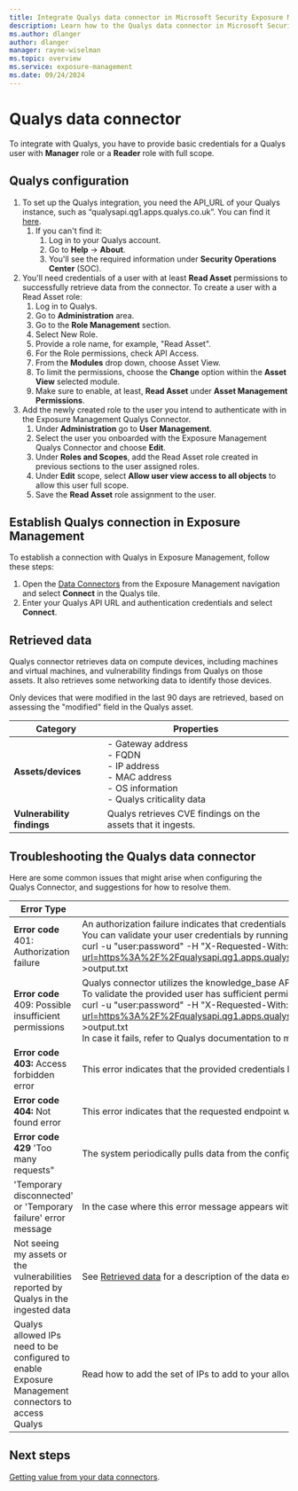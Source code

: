 ```yaml
---
title: Integrate Qualys data connector in Microsoft Security Exposure Management
description: Learn how to the Qualys data connector in Microsoft Security Exposure Management.
ms.author: dlanger
author: dlanger
manager: rayne-wiselman
ms.topic: overview
ms.service: exposure-management
ms.date: 09/24/2024
---
```


# Qualys data connector

To integrate with Qualys, you have to provide basic credentials for a Qualys user with **Manager** role or a **Reader** role with full scope.

## Qualys configuration

1. To set up the Qualys integration, you need the API_URL of your Qualys instance, such as “qualysapi.qg1.apps.qualys.co.uk”. You can find it [here](https://www.qualys.com/platform-identification/).
   1. If you can't find it:
      1. Log in to your Qualys account.
      2. Go to **Help** → **About**.
      3. You'll see the required information under **Security Operations Center** (SOC).
1. You'll need credentials of a user with at least **Read Asset** permissions to successfully retrieve data from the connector. To create a user with a Read Asset role:
   1. Log in to Qualys.
   2. Go to **Administration** area.
   3. Go to the **Role Management** section.
   4. Select New Role.
   5. Provide a role name, for example, "Read Asset".
   6. For the Role permissions, check API Access.
   7. From the **Modules** drop down, choose Asset View.
   8. To limit the permissions, choose the **Change** option within the **Asset View** selected module.
   9. Make sure to enable, at least, **Read Asset** under **Asset Management Permissions**.
1. Add the newly created role to the user you intend to authenticate with in the Exposure Management Qualys Connector.
   1. Under **Administration** go to **User** **Management**.
   2. Select the user you onboarded with the Exposure Management Qualys Connector and choose **Edit**.
   3. Under **Roles and Scopes**, add the Read Asset role created in previous sections to the user assigned roles.
   4. Under **Edit** scope, select **Allow user view access to all objects** to allow this user full scope.
   5. Save the **Read Asset** role assignment to the user.

## Establish Qualys connection in Exposure Management

To establish a connection with Qualys in Exposure Management, follow these steps:

1. Open the [Data Connectors](https://security.microsoft.com/exposure-data-connectors) from the Exposure Management navigation and select **Connect** in the Qualys tile.
1. Enter your Qualys API URL and authentication credentials and select **Connect**.

## Retrieved data

Qualys connector retrieves data on compute devices, including machines and virtual machines, and vulnerability findings from Qualys on those assets. It also retrieves some networking data to identify those devices.

Only devices that were modified in the last 90 days are retrieved, based on assessing the "modified" field in the Qualys asset.

| **Category**            | **Properties**                                                                 |
|-------------------------|--------------------------------------------------------------------------------|
| **Assets/devices**      | - Gateway address<br>- FQDN<br>- IP address<br>- MAC address<br>- OS information<br>- Qualys criticality data |
| **Vulnerability findings** | Qualys retrieves CVE findings on the assets that it ingests.                    |

## Troubleshooting the Qualys data connector

Here are some common issues that might arise when configuring the Qualys Connector, and suggestions for how to resolve them.

| **Error Type**                                               | **Troubleshooting Action**                                   |
| ------------------------------------------------------------ | ------------------------------------------------------------ |
| **Error code** 401: Authorization failure                    | An authorization failure indicates that credentials might not be correct, or there might not be sufficient permissions to access the Qualys data. Check your credentials and make sure they're correct and valid. Also check that your credentials have the required permissions. See the Qualys [configuration section](#qualys-configuration) for details on how to assign the appropriate role and scope. <br>You can validate your user credentials by running the following:<br>curl -u "user:password" -H "X-Requested-With: Curl" -X "POST"-d "action=list" "[https://qualysapi.qg1.apps.qualys.ca/qps/rest/2.0/search/am/hostasset](https://nam06.safelinks.protection.outlook.com/?url=https%3A%2F%2Fqualysapi.qg1.apps.qualys.ca%2Fqps%2Frest%2F2.0%2Fsearch%2Fam%2Fhostasset&data=05\|02\|dlanger@microsoft.com\|16df3effc63244b6236808dcfe9c61d1\|72f988bf86f141af91ab2d7cd011db47\|1\|0\|638665194889139624\|Unknown\|TWFpbGZsb3d8eyJFbXB0eU1hcGkiOnRydWUsIlYiOiIwLjAuMDAwMCIsIlAiOiJXaW4zMiIsIkFOIjoiTWFpbCIsIldUIjoyfQ%3D%3D\|0\|\|\|&sdata=cnChKl0R%2BvXdnHEyWXwtokJXLWfJTBEkZksbJEvqiqA%3D&reserved=0)" >output.txt |
| **Error code** 409: Possible insufficient permissions        | Qualys connector utilizes the knowledge_base API which requires specific permissions. You can see more details in the KnowledgeBase section of [this Qualys API document](https://nam06.safelinks.protection.outlook.com/?url=https%3A%2F%2Fcdn2.qualys.com%2Fdocs%2Fqualys-api-vmpc-user-guide.pdf&data=05\|02\|dlanger@microsoft.com\|16df3effc63244b6236808dcfe9c61d1\|72f988bf86f141af91ab2d7cd011db47\|1\|0\|638665194889160705\|Unknown\|TWFpbGZsb3d8eyJFbXB0eU1hcGkiOnRydWUsIlYiOiIwLjAuMDAwMCIsIlAiOiJXaW4zMiIsIkFOIjoiTWFpbCIsIldUIjoyfQ%3D%3D\|0\|\|\|&sdata=6VlESEXXIudzrf3WFAqAqXu775Q72%2FynZxGt75W0%2BVk%3D&reserved=0). <br>To validate the provided user has sufficient permissions, run the following command and verify it succeeds:<br>curl -u "user:password" -H "X-Requested-With: Curl" -X "POST"-d "action=list""[https://qualysapi.qg1.apps.qualys.ca/api/2.0/fo/knowledge_base/vuln/](https://nam06.safelinks.protection.outlook.com/?url=https%3A%2F%2Fqualysapi.qg1.apps.qualys.ca%2Fapi%2F2.0%2Ffo%2Fknowledge_base%2Fvuln%2F&data=05\|02\|dlanger@microsoft.com\|16df3effc63244b6236808dcfe9c61d1\|72f988bf86f141af91ab2d7cd011db47\|1\|0\|638665194889173173\|Unknown\|TWFpbGZsb3d8eyJFbXB0eU1hcGkiOnRydWUsIlYiOiIwLjAuMDAwMCIsIlAiOiJXaW4zMiIsIkFOIjoiTWFpbCIsIldUIjoyfQ%3D%3D\|0\|\|\|&sdata=g8%2BzcLq3rI%2B2%2F6ii9WNiyKBsHzGU7vQPfMKT232C5f4%3D&reserved=0)" >output.txt <br>In case it fails, refer to Qualys documentation to mitigate. |
| **Error code 403:** Access forbidden error                   | This error indicates that the provided credentials lack the necessary permissions to run the requested APIs. Update your credentials with the proper permissions as described in the [configuration section](#qualys-configuration), and make sure they have at minimum the Read Asset permissions. |
| **Error code 404:** Not found error                          | This error indicates that the requested endpoint wasn't found to be reachable. Verify that your Qualys API endpoint is correct, see the [configuration section](#qualys-configuration) for details. |
| **Error code 429** 'Too many requests"                       | The system periodically pulls data from the configured external providers, which might have a limit on the number of concurrent requests. We recommend creating a dedicated user or account for the connector to avoid reaching this limit. |
| 'Temporary disconnected' or 'Temporary failure' error message | In the case where this error message appears without any additional information, verify the connector configuration (API endpoint and credentials). If these are valid and the issue doesn't resolve on its own, contact Support. |
| Not seeing my assets or the vulnerabilities reported by Qualys in the ingested data | See [Retrieved data](#retrieved-data) for a description of the data expected to be retrieved by the Qualys connector. If there's still missing data, contact Support. |
| Qualys allowed IPs need to be configured to enable Exposure Management connectors to access Qualys | Read how to add the set of IPs to add to your allowlist here: [Allowlist IP addresses](configure-data-connectors.md#allowlist-ip-addresses). |

## Next steps

[Getting value from your data connectors](value-data-connectors.md).
